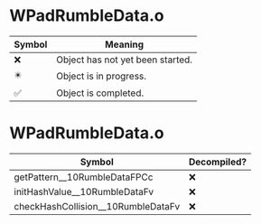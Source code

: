 # WPadRumbleData.o
| Symbol | Meaning 
| ------------- | ------------- 
| :x: | Object has not yet been started. 
| :eight_pointed_black_star: | Object is in progress. 
| :white_check_mark: | Object is completed. 


# WPadRumbleData.o
| Symbol | Decompiled? |
| ------------- | ------------- |
| getPattern__10RumbleDataFPCc | :x: |
| initHashValue__10RumbleDataFv | :x: |
| checkHashCollision__10RumbleDataFv | :x: |
